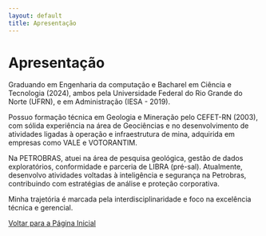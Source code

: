 ```yaml
---
layout: default
title: Apresentação
---
```


# Apresentação

Graduando em Engenharia da computação e Bacharel em Ciência e Tecnologia (2024), ambos pela Universidade Federal do Rio Grande do Norte (UFRN), e em Administração (IESA - 2019). 

Possuo formação técnica em Geologia e Mineração pelo CEFET-RN (2003), com sólida experiência na área de Geociências e no desenvolvimento de atividades ligadas à operação e infraestrutura de mina, adquirida em empresas como VALE e VOTORANTIM. 

Na PETROBRAS, atuei na área de pesquisa geológica, gestão de dados exploratórios, conformidade e parceria de LIBRA (pré-sal). Atualmente, desenvolvo atividades voltadas à inteligência e segurança na Petrobras, contribuindo com estratégias de análise e proteção corporativa.

Minha trajetória é marcada pela interdisciplinaridade e foco na excelência técnica e gerencial.

[Voltar para a Página Inicial](/)
